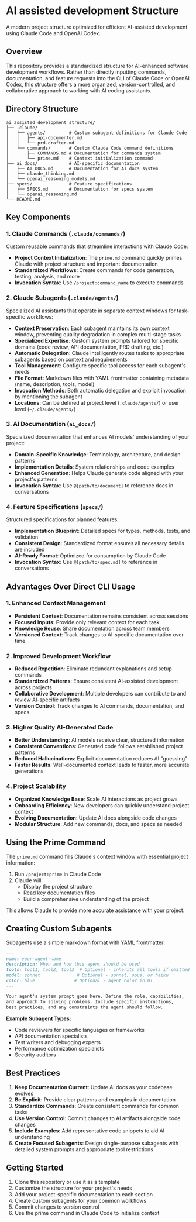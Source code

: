 # AI assisted development Structure

A modern project structure optimized for efficient AI-assisted development using Claude Code and OpenAI Codex.

## Overview

This repository provides a standardized structure for AI-enhanced software development workflows. Rather than directly inputting commands, documentation, and feature requests into the CLI of Claude Code or OpenAI Codex, this structure offers a more organized, version-controlled, and collaborative approach to working with AI coding assistants.

## Directory Structure

```
ai_assisted_development_structure/
├── .claude/
│   ├── agents/         # Custom subagent definitions for Claude Code
│   │   ├── api-documenter.md
│   │   └── prd-drafter.md
│   └── commands/       # Custom Claude Code command definitions
│       ├── COMMANDS.md # Documentation for commands system
│       └── prime.md    # Context initialization command
├── ai_docs/            # AI-specific documentation
│   ├── AI_DOCS.md      # Documentation for AI docs system
│   ├── claude_thinking.md
│   └── openai_reasoning_models.md
├── specs/              # Feature specifications
│   ├── SPECS.md        # Documentation for specs system
│   └── openai_reasoning.md
└── README.md
```

## Key Components

### 1. Claude Commands (`.claude/commands/`)

Custom reusable commands that streamline interactions with Claude Code:

- **Project Context Initialization**: The `prime.md` command quickly primes Claude with project structure and important documentation
- **Standardized Workflows**: Create commands for code generation, testing, analysis, and more
- **Invocation Syntax**: Use `/project:command_name` to execute commands

### 2. Claude Subagents (`.claude/agents/`)

Specialized AI assistants that operate in separate context windows for task-specific workflows:

- **Context Preservation**: Each subagent maintains its own context window, preventing quality degradation in complex multi-stage tasks
- **Specialized Expertise**: Custom system prompts tailored for specific domains (code review, API documentation, PRD drafting, etc.)
- **Automatic Delegation**: Claude intelligently routes tasks to appropriate subagents based on context and requirements
- **Tool Management**: Configure specific tool access for each subagent's needs
- **File Format**: Markdown files with YAML frontmatter containing metadata (name, description, tools, model)
- **Invocation Methods**: Both automatic delegation and explicit invocation by mentioning the subagent
- **Locations**: Can be defined at project level (`.claude/agents/`) or user level (`~/.claude/agents/`)

### 3. AI Documentation (`ai_docs/`)

Specialized documentation that enhances AI models' understanding of your project:

- **Domain-Specific Knowledge**: Terminology, architecture, and design patterns
- **Implementation Details**: System relationships and code examples
- **Enhanced Generation**: Helps Claude generate code aligned with your project's patterns
- **Invocation Syntax**: Use `@[path/to/document]` to reference docs in conversations

### 4. Feature Specifications (`specs/`)

Structured specifications for planned features:

- **Implementation Blueprint**: Detailed specs for types, methods, tests, and validation
- **Consistent Design**: Standardized format ensures all necessary details are included
- **AI-Ready Format**: Optimized for consumption by Claude Code
- **Invocation Syntax**: Use `@[path/to/spec.md]` to reference in conversations

## Advantages Over Direct CLI Usage

### 1. Enhanced Context Management

- **Persistent Context**: Documentation remains consistent across sessions
- **Focused Inputs**: Provide only relevant context for each task
- **Knowledge Reuse**: Share documentation across team members
- **Versioned Context**: Track changes to AI-specific documentation over time

### 2. Improved Development Workflow

- **Reduced Repetition**: Eliminate redundant explanations and setup commands
- **Standardized Patterns**: Ensure consistent AI-assisted development across projects
- **Collaborative Development**: Multiple developers can contribute to and review AI-specific artifacts
- **Version Control**: Track changes to AI commands, documentation, and specs

### 3. Higher Quality AI-Generated Code

- **Better Understanding**: AI models receive clear, structured information
- **Consistent Conventions**: Generated code follows established project patterns
- **Reduced Hallucinations**: Explicit documentation reduces AI "guessing"
- **Faster Results**: Well-documented context leads to faster, more accurate generations

### 4. Project Scalability

- **Organized Knowledge Base**: Scale AI interactions as project grows
- **Onboarding Efficiency**: New developers can quickly understand project context
- **Evolving Documentation**: Update AI docs alongside code changes
- **Modular Structure**: Add new commands, docs, and specs as needed

## Using the Prime Command

The `prime.md` command fills Claude's context window with essential project information:

1. Run `/project:prime` in Claude Code
2. Claude will:
   - Display the project structure
   - Read key documentation files
   - Build a comprehensive understanding of the project

This allows Claude to provide more accurate assistance with your project.

## Creating Custom Subagents

Subagents use a simple markdown format with YAML frontmatter:

```markdown
---
name: your-agent-name
description: When and how this agent should be used
tools: tool1, tool2, tool3  # Optional - inherits all tools if omitted
model: sonnet              # Optional - sonnet, opus, or haiku
color: blue               # Optional - agent color in UI
---

Your agent's system prompt goes here. Define the role, capabilities,
and approach to solving problems. Include specific instructions,
best practices, and any constraints the agent should follow.
```

**Example Subagent Types:**
- Code reviewers for specific languages or frameworks
- API documentation specialists
- Test writers and debugging experts
- Performance optimization specialists
- Security auditors

## Best Practices

1. **Keep Documentation Current**: Update AI docs as your codebase evolves
2. **Be Explicit**: Provide clear patterns and examples in documentation
3. **Standardize Commands**: Create consistent commands for common tasks
4. **Use Version Control**: Commit changes to AI artifacts alongside code changes
5. **Include Examples**: Add representative code snippets to aid AI understanding
6. **Create Focused Subagents**: Design single-purpose subagents with detailed system prompts and appropriate tool restrictions

## Getting Started

1. Clone this repository or use it as a template
2. Customize the structure for your project's needs
3. Add your project-specific documentation to each section
4. Create custom subagents for your common workflows
5. Commit changes to version control
6. Use the prime command in Claude Code to initialize context

